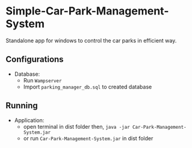 # Simple-Car-Park-Management-System
Standalone app for windows to control the car parks in efficient way.

## Configurations
  - Database:
    - Run `Wampserver`
    - Import `parking_manager_db.sql` to created database

## Running
  - Application:
    - open terminal in dist folder then, `java -jar Car-Park-Management-System.jar`
    - or run `Car-Park-Management-System.jar` in dist folder
    
